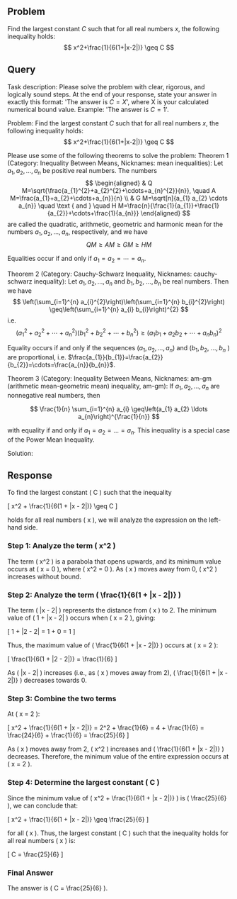## Problem

Find the largest constant $C$ such that for all real numbers $x$, the following inequality holds:
$$
x^2+\frac{1}{6(1+|x-2|)} \geq C
$$

## Query

Task description: Please solve the problem with clear, rigorous, and logically sound steps. At the end of your response, state your answer in exactly this format: 'The answer is $C=X$', where X is your calculated numerical bound value. Example: 'The answer is $C=1$'.

Problem: Find the largest constant $C$ such that for all real numbers $x$, the following inequality holds:
$$
x^2+\frac{1}{6(1+|x-2|)} \geq C
$$

Please use some of the following theorems to solve the problem:
Theorem 1 (Category: Inequality Between Means, Nicknames: mean inequalities): Let $a_{1}, a_{2}, \ldots, a_{n}$ be positive real numbers. The numbers
$$
\begin{aligned}
& Q M=\sqrt{\frac{a_{1}^{2}+a_{2}^{2}+\cdots+a_{n}^{2}}{n}}, \quad A M=\frac{a_{1}+a_{2}+\cdots+a_{n}}{n} \\
& G M=\sqrt[n]{a_{1} a_{2} \cdots a_{n}} \quad \text { and } \quad H M=\frac{n}{\frac{1}{a_{1}}+\frac{1}{a_{2}}+\cdots+\frac{1}{a_{n}}}
\end{aligned}
$$
are called the quadratic, arithmetic, geometric and harmonic mean for the numbers $a_{1}, a_{2}, \ldots, a_{n}$, respectively, and we have
$$
Q M \geq A M \geq G M \geq H M
$$

Equalities occur if and only if $a_{1}=a_{2}=\cdots=a_{n}$.

Theorem 2 (Category: Cauchy-Schwarz Inequality, Nicknames: cauchy-schwarz inequality): Let $a_{1}, a_{2}, \ldots, a_{n}$ and $b_{1}, b_{2}$, $\ldots, b_{n}$ be real numbers. Then we have
$$
\left(\sum_{i=1}^{n} a_{i}^{2}\right)\left(\sum_{i=1}^{n} b_{i}^{2}\right) \geq\left(\sum_{i=1}^{n} a_{i} b_{i}\right)^{2}
$$
i.e.
$$
\left(a_{1}^{2}+a_{2}^{2}+\cdots+a_{n}^{2}\right)\left(b_{1}^{2}+b_{2}^{2}+\cdots+b_{n}^{2}\right) \geq\left(a_{1} b_{1}+a_{2} b_{2}+\cdots+a_{n} b_{n}\right)^{2}
$$

Equality occurs if and only if the sequences $\left(a_{1}, a_{2}, \ldots, a_{n}\right)$ and $\left(b_{1}, b_{2}\right.$, $\ldots, b_{n}$ ) are proportional, i.e. $\frac{a_{1}}{b_{1}}=\frac{a_{2}}{b_{2}}=\cdots=\frac{a_{n}}{b_{n}}$.

Theorem 3 (Category: Inequality Between Means, Nicknames: am-gm (arithmetic mean-geometric mean) inequality, am-gm): If $a_{1}, a_{2}, \ldots, a_{n}$ are nonnegative real numbers, then

$$
\frac{1}{n} \sum_{i=1}^{n} a_{i} \geq\left(a_{1} a_{2} \ldots a_{n}\right)^{\frac{1}{n}}
$$

with equality if and only if $a_{1}=a_{2}=\ldots=a_{n}$. This inequality is a special case of the Power Mean Inequality.

Solution:

## Response

To find the largest constant \( C \) such that the inequality 

\[
x^2 + \frac{1}{6(1 + |x - 2|)} \geq C
\]

holds for all real numbers \( x \), we will analyze the expression on the left-hand side.

### Step 1: Analyze the term \( x^2 \)

The term \( x^2 \) is a parabola that opens upwards, and its minimum value occurs at \( x = 0 \), where \( x^2 = 0 \). As \( x \) moves away from 0, \( x^2 \) increases without bound.

### Step 2: Analyze the term \( \frac{1}{6(1 + |x - 2|)} \)

The term \( |x - 2| \) represents the distance from \( x \) to 2. The minimum value of \( 1 + |x - 2| \) occurs when \( x = 2 \), giving:

\[
1 + |2 - 2| = 1 + 0 = 1
\]

Thus, the maximum value of \( \frac{1}{6(1 + |x - 2|)} \) occurs at \( x = 2 \):

\[
\frac{1}{6(1 + |2 - 2|)} = \frac{1}{6}
\]

As \( |x - 2| \) increases (i.e., as \( x \) moves away from 2), \( \frac{1}{6(1 + |x - 2|)} \) decreases towards 0.

### Step 3: Combine the two terms

At \( x = 2 \):

\[
x^2 + \frac{1}{6(1 + |x - 2|)} = 2^2 + \frac{1}{6} = 4 + \frac{1}{6} = \frac{24}{6} + \frac{1}{6} = \frac{25}{6}
\]

As \( x \) moves away from 2, \( x^2 \) increases and \( \frac{1}{6(1 + |x - 2|)} \) decreases. Therefore, the minimum value of the entire expression occurs at \( x = 2 \).

### Step 4: Determine the largest constant \( C \)

Since the minimum value of \( x^2 + \frac{1}{6(1 + |x - 2|)} \) is \( \frac{25}{6} \), we can conclude that:

\[
x^2 + \frac{1}{6(1 + |x - 2|)} \geq \frac{25}{6}
\]

for all \( x \). Thus, the largest constant \( C \) such that the inequality holds for all real numbers \( x \) is:

\[
C = \frac{25}{6}
\]

### Final Answer

The answer is \( C = \frac{25}{6} \).